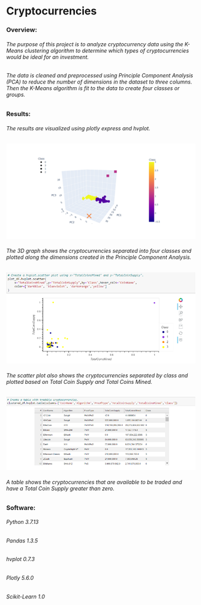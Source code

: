 # Cryptocurrencies

### Overview:
###### The purpose of this project is to analyze cryptocurrency data using the K-Means clustering algorithm to determine which types of cryptocurrencies would be ideal for an investment. 
###### The data is cleaned and preprocessed using Principle Component Analysis (PCA) to reduce the number of dimensions in the dataset to three columns. Then the K-Means algorithm is fit to the data to create four classes or groups.

### Results:
###### The results are visualized using plotly express and hvplot. 
![3DGraph](https://github.com/eoweed/Cryptocurrencies/blob/main/Images/3D_Graph.png)
###### The 3D graph shows the cryptocurrencies separated into four classes and plotted along the dimensions created in the Principle Component Analysis. 
![ScatterPlot](https://github.com/eoweed/Cryptocurrencies/blob/main/Images/Scatterplot.png)
###### The scatter plot also shows the cryptocurrencies separated by class and plotted based on Total Coin Supply and Total Coins Mined. 
![CryptocurrencyTable](https://github.com/eoweed/Cryptocurrencies/blob/main/Images/Table.png)
###### A table shows the cryptocurrencies that are available to be traded and have a Total Coin Supply greater than zero.



### Software:
###### Python 3.7.13
###### Pandas 1.3.5
###### hvplot 0.7.3
###### Plotly 5.6.0
###### Scikit-Learn 1.0